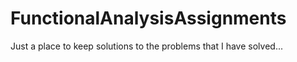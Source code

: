 # FunctionalAnalysisAssignments
Just a place to keep solutions to the problems that I have solved...
